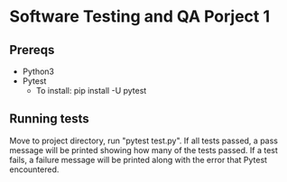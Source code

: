 # Software Testing and QA Porject 1

## Prereqs

* Python3
* Pytest
	* To install: pip install -U pytest

## Running tests

Move to project directory, run "pytest test.py". If all tests passed, a pass message will be printed showing how many of the tests passed. If a test fails, a failure message will be printed along with the error that Pytest encountered.